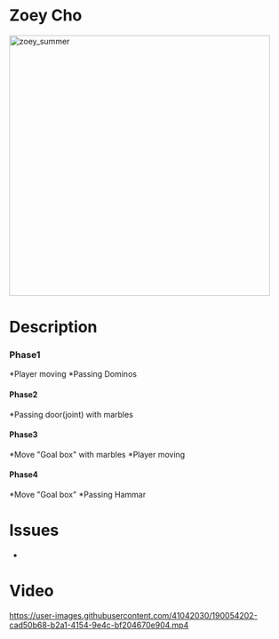 # Zoey Cho

<img width="469" alt="zoey_summer" src="https://user-images.githubusercontent.com/41042030/190055143-67fdc59e-63fa-4439-9e1b-c75e8f11fe27.png">

# Description
### Phase1
  *Player moving
  *Passing Dominos
#### Phase2
  *Passing door(joint) with marbles
#### Phase3
  *Move "Goal box" with marbles
  *Player moving
#### Phase4
  *Move "Goal box"
  *Passing Hammar
# Issues
-

# Video

https://user-images.githubusercontent.com/41042030/190054202-cad50b68-b2a1-4154-9e4c-bf204670e904.mp4

